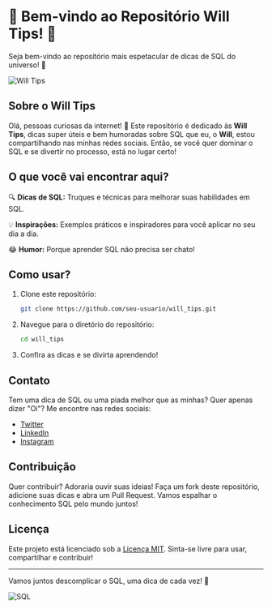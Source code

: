# 🎉 Bem-vindo ao Repositório Will Tips! 🎉

Seja bem-vindo ao repositório mais espetacular de dicas de SQL do universo! 🌌

![Will Tips](https://media.giphy.com/media/l41lFw057lAJQMwg0/giphy.gif)

## Sobre o Will Tips

Olá, pessoas curiosas da internet! 👋 Este repositório é dedicado às **Will Tips**, dicas super úteis e bem humoradas sobre SQL que eu, o **Will**, estou compartilhando nas minhas redes sociais. Então, se você quer dominar o SQL e se divertir no processo, está no lugar certo!

## O que você vai encontrar aqui?

🔍 **Dicas de SQL:** Truques e técnicas para melhorar suas habilidades em SQL.

💡 **Inspirações:** Exemplos práticos e inspiradores para você aplicar no seu dia a dia.

😂 **Humor:** Porque aprender SQL não precisa ser chato!

## Como usar?

1. Clone este repositório:
    ```sh
    git clone https://github.com/seu-usuario/will_tips.git
    ```

2. Navegue para o diretório do repositório:
    ```sh
    cd will_tips
    ```

3. Confira as dicas e se divirta aprendendo!

## Contato

Tem uma dica de SQL ou uma piada melhor que as minhas? Quer apenas dizer "Oi"? Me encontre nas redes sociais:

- [Twitter](https://twitter.com/seu-usuario)
- [LinkedIn](https://linkedin.com/in/seu-usuario)
- [Instagram](https://instagram.com/seu-usuario)

## Contribuição

Quer contribuir? Adoraria ouvir suas ideias! Faça um fork deste repositório, adicione suas dicas e abra um Pull Request. Vamos espalhar o conhecimento SQL pelo mundo juntos!

## Licença

Este projeto está licenciado sob a [Licença MIT](LICENSE). Sinta-se livre para usar, compartilhar e contribuir!

---

Vamos juntos descomplicar o SQL, uma dica de cada vez! 🚀

![SQL](https://media.giphy.com/media/xT5LMHxhOfscxPfIfm/giphy.gif)
